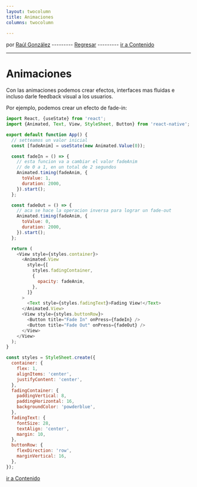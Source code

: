 ```yaml
---
layout: twocolumn
title: Animaciones
columns: twocolumn
 
---
```



por [Raúl González](https://twitter.com/soyraulgonzalez)  ---------   [Regresar](/modulo-cinco.html) ---------   [ir a Contenido](/contenido.html)

---
# Animaciones

Con las animaciones podemos crear efectos, interfaces mas fluidas e incluso darle feedback visual a los usuarios.

Por ejemplo, podemos crear un efecto de fade-in:

```js
import React, {useState} from 'react';
import {Animated, Text, View, StyleSheet, Button} from 'react-native';

export default function App() {
  // setteamos un valor inicial
  const [fadeAnim] = useState(new Animated.Value(0));

  const fadeIn = () => {
    // esta funcion va a cambiar el valor fadeAnim
    // de 0 a 1, en un total de 2 segundos
    Animated.timing(fadeAnim, {
      toValue: 1,
      duration: 2000,
    }).start();
  };

  const fadeOut = () => {
    // aca se hace la operacion inversa para lograr un fade-out
    Animated.timing(fadeAnim, {
      toValue: 0,
      duration: 2000,
    }).start();
  };

  return (
    <View style={styles.container}>
      <Animated.View
        style={[
          styles.fadingContainer,
          {
            opacity: fadeAnim,
          },
        ]}
      >
        <Text style={styles.fadingText}>Fading View!</Text>
      </Animated.View>
      <View style={styles.buttonRow}>
        <Button title="Fade In" onPress={fadeIn} />
        <Button title="Fade Out" onPress={fadeOut} />
      </View>
    </View>
  );
}

const styles = StyleSheet.create({
  container: {
    flex: 1,
    alignItems: 'center',
    justifyContent: 'center',
  },
  fadingContainer: {
    paddingVertical: 8,
    paddingHorizontal: 16,
    backgroundColor: 'powderblue',
  },
  fadingText: {
    fontSize: 28,
    textAlign: 'center',
    margin: 10,
  },
  buttonRow: {
    flexDirection: 'row',
    marginVertical: 16,
  },
});

```
[ir a Contenido](/contenido.html)
